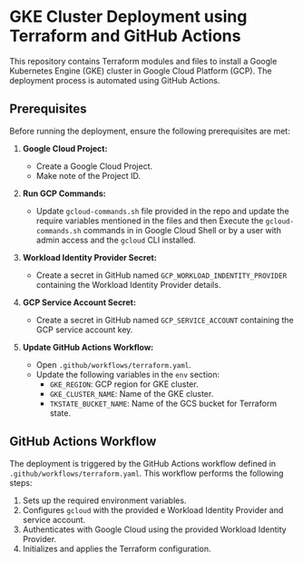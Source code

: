 # GKE Cluster Deployment using Terraform and GitHub Actions

This repository contains Terraform modules and files to install a Google Kubernetes Engine (GKE) cluster in Google Cloud Platform (GCP). The deployment process is automated using GitHub Actions.

## Prerequisites

Before running the deployment, ensure the following prerequisites are met:

1. **Google Cloud Project:**
   - Create a Google Cloud Project.
   - Make note of the Project ID.


2. **Run GCP Commands:**
   - Update `gcloud-commands.sh` file provided in the repo and update the require variables mentioned in the files and then Execute the `gcloud-commands.sh` commands in  in Google Cloud Shell or by a user with admin access and the `gcloud` CLI installed.


3. **Workload Identity Provider Secret:**
   - Create a secret in GitHub named `GCP_WORKLOAD_INDENTITY_PROVIDER` containing the Workload Identity Provider details.

4. **GCP Service Account Secret:**
   - Create a secret in GitHub named `GCP_SERVICE_ACCOUNT` containing the GCP service account key.

5. **Update GitHub Actions Workflow:**
   - Open `.github/workflows/terraform.yaml`.
   - Update the following variables in the `env` section:
     - `GKE_REGION`: GCP region for GKE cluster.
     - `GKE_CLUSTER_NAME`: Name of the GKE cluster.
     - `TKSTATE_BUCKET_NAME`: Name of the GCS bucket for Terraform state.

## GitHub Actions Workflow
The deployment is triggered by the GitHub Actions workflow defined in `.github/workflows/terraform.yaml`. This workflow performs the following steps:

1. Sets up the required environment variables.
2. Configures `gcloud` with the provided e Workload Identity Provider and service account.
3. Authenticates with Google Cloud using the provided Workload Identity Provider.
4. Initializes and applies the Terraform configuration.
